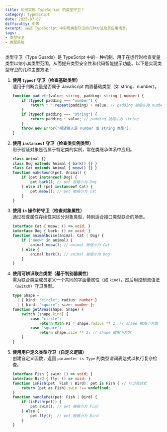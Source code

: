 ```yaml
---
title: 如何实现 TypeScript 的类型守卫？
category: TypeScript
date: 2025-07-07
difficulty: 中等
excerpt: 描述 TypeScript 中实现类型守卫的几种方法及其应用场景。
tags:
- 类型守卫
- 类型系统
---
```

类型守卫（Type Guards）是 TypeScript 中的一种机制，用于在运行时检查变量类型以缩小其类型范围，从而提升类型安全性和代码智能提示功能。以下是实现类型守卫的几种主要方法：

1. **使用 `typeof` 守卫（检查基础类型）**  
   适用于判断变量是否属于 JavaScript 内置基础类型（如 string、number）。  
   ```typescript
   function padLeft(value: string, padding: string | number) {
       if (typeof padding === "number") {
           return " ".repeat(padding) + value; // padding 被缩小为 number
       }
       if (typeof padding === "string") {
           return padding + value; // padding 被缩小为 string
       }
       throw new Error("期望输入是 number 或 string 类型");
   }
   ```
2. **使用 `instanceof` 守卫（检查类实例类型）**  
   用于验证对象是否属于特定类的实例，常在类继承体系中应用。  
   ```typescript
   class Animal {}
   class Dog extends Animal { bark() {} }
   class Cat extends Animal { meow() {} }
   function makeSound(pet: Animal) {
       if (pet instanceof Dog) {
           pet.bark(); // pet 被缩小为 Dog
       } else if (pet instanceof Cat) {
           pet.meow(); // pet 被缩小为 Cat
       }
   }
   ```
3. **使用 `in` 操作符守卫（检查对象属性）**  
   通过检查属性存续性来区分对象类型，特别适合接口类型联合的场景。  
   ```typescript
   interface Cat { meow: () => void; }
   interface Dog { bark: () => void; }
   function animalNoise(animal: Cat | Dog) {
       if ("meow" in animal) {
           animal.meow(); // animal 被缩小为 Cat
       } else {
           animal.bark(); // animal 被缩小为 Dog
       }
   }
   ```
4. **使用可辨识联合类型（基于判别器属性）**  
   需为联合类型成员定义一个共同的字面量属性（如 `kind`），然后用控制流语法（`switch`）守卫类型。  
   ```typescript
   type Shape = 
     | { kind: "circle"; radius: number } 
     | { kind: "square"; size: number };
   function getArea(shape: Shape) {
       switch (shape.kind) {
           case "circle": 
               return Math.PI * shape.radius ** 2; // shape 被缩小为圆
           case "square": 
               return shape.size ** 2; // shape 被缩小为方
       }
   }
   ```
5. **使用用户定义类型守卫（自定义逻辑）**  
   创建自定义函数，返回 `parameter is Type` 的类型谓词表达式以执行复杂检查。  
   ```typescript
   interface Fish { swim: () => void; }
   interface Bird { fly: () => void; }
   function isFish(pet: Fish | Bird): pet is Fish { // 守卫表达式
       return (pet as Fish).swim !== undefined; 
   }
   function handlePet(pet: Fish | Bird) {
       if (isFish(pet)) {
           pet.swim(); // pet 被缩小为 Fish
       } else {
           pet.fly();  // pet 被缩小为 Bird
       }
   }
   ```
